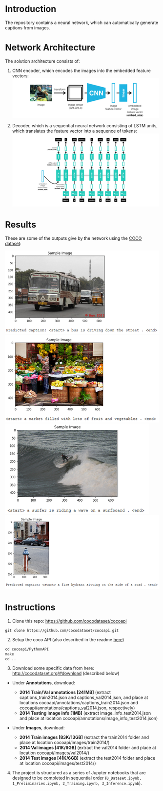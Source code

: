 [//]: # (Image References)
[image1]: ./images/encoder.png "Image Captioning"
[image2]: ./images/decoder.png "Image Captioning"

[image3]: ./images/SampleImage1.png "Image Captioning"
[image4]: ./images/SampleImage2.png "Image Captioning"
[image5]: ./images/SampleImage3.png "Image Captioning"
[image6]: ./images/SampleImage4.png "Image Captioning"

# Introduction
The repository contains a neural network, which can automatically generate captions from images. 

# Network Architecture
The solution architecture consists of:
1. CNN encoder, which encodes the images into the embedded feature vectors:
![Image Captioning][image1]

2. Decoder, which is a sequential neural network consisting of LSTM units, which translates the feature vector into a sequence of tokens:
![Image Captioning][image2]


# Results
These are some of the outputs give by the network using the [COCO dataset](http://cocodataset.org/):

![Image Captioning][image3]
![Image Captioning][image4]
![Image Captioning][image5]
![Image Captioning][image6]


# Instructions  
1. Clone this repo: https://github.com/cocodataset/cocoapi  
```
git clone https://github.com/cocodataset/cocoapi.git  
```

2. Setup the coco API (also described in the readme [here](https://github.com/cocodataset/cocoapi)) 
```
cd cocoapi/PythonAPI  
make  
cd ..
```

3. Download some specific data from here: http://cocodataset.org/#download (described below)

* Under **Annotations**, download:
  * **2014 Train/Val annotations [241MB]** (extract captions_train2014.json and captions_val2014.json, and place at locations cocoapi/annotations/captions_train2014.json and cocoapi/annotations/captions_val2014.json, respectively)  
  * **2014 Testing Image info [1MB]** (extract image_info_test2014.json and place at location cocoapi/annotations/image_info_test2014.json)

* Under **Images**, download:
  * **2014 Train images [83K/13GB]** (extract the train2014 folder and place at location cocoapi/images/train2014/)
  * **2014 Val images [41K/6GB]** (extract the val2014 folder and place at location cocoapi/images/val2014/)
  * **2014 Test images [41K/6GB]** (extract the test2014 folder and place at location cocoapi/images/test2014/)

4. The project is structured as a series of Jupyter notebooks that are designed to be completed in sequential order (`0_Dataset.ipynb, 1_Preliminaries.ipynb, 2_Training.ipynb, 3_Inference.ipynb`).
